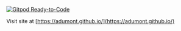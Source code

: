 [![Gitpod Ready-to-Code](https://img.shields.io/badge/Gitpod-Ready--to--Code-blue?logo=gitpod)](https://gitpod.io/#https://github.com/daattali/beautiful-jekyll) 

Visit site at [https://adumont.github.io/](https://adumont.github.io/)